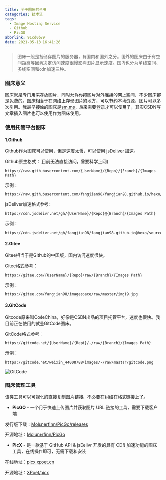 ```yaml
---
title: 关于图床的使用
categories: 技术流
tags:
  - Image Hosting Service
  - Github
  - PicGO
abbrlink: 91cd0b89
date: 2021-05-13 16:41:26
---
```


> 图床一般是指储存图片的服务器，有国内和国外之分。国外的图床由于有空间距离等因素决定访问速度很慢影响图片显示速度。国内也分为单线空间、多线空间和cdn加速三种。

<!-- more -->

### 图床意义

图床就是专门用来存放图片，同时允许你把图片对外连接的网上空间，不少图床都是免费的。图床相当于在网络上存储图片的地方，可以节约本地资源，图片可以多次引用。我最早接触的图床是[sm.ms](https://sm.ms/)，后来需要登录才可以使用了，其实CSDN写文章插入图片也可以使用作为图床使用。

### 使用托管平台图床

#### 1.Github

Github作为图床可以使用，但是速度太慢，可以使用 [jsDeliver](https://www.jsdelivr.com/) 加速。

Github原生格式：(目前无法直接访问，需要科学上网)

```
https://raw.githubusercontent.com/{UserName}/{Repo}/{Branch}/{Images Path}
```

示例：

```
https://raw.githubusercontent.com/fangjian98/fangjian98.github.io/hexo/source/images/avatar.jpg
```

jsDeliver加速格式参考:

```
https://cdn.jsdelivr.net/gh/{UserName}/{Repo}@{Branch}/{Images Path}
```

示例：

```
https://cdn.jsdelivr.net/gh/fangjian98/fangjian98.github.io@hexo/source/images/avatar.jpg
```

#### 2.Gitee

Gitee相当于是Github的中国版，国内访问速度很快。

Gitee格式参考：

```
https://gitee.com/{UserName}/{Repo}/raw/{Branch}/{Images Path}
```

示例：

```
https://gitee.com/fangjian98/imagespace/raw/master/img19.jpg
```

#### 3.GitCode

Gitcode原来叫CodeChina，好像是CSDN出品的项目托管平台，速度也很快。我目前正在使用的就是GitCode图床。

GitCode格式参考：

```
https://gitcode.net/{UserName}/{Repi}/-/raw/{Branch}/{Images Path}
```

 示例：

```
https://gitcode.net/weixin_44008788/images/-/raw/master/gitcode.png
```

![GitCode](https://gitcode.net/weixin_44008788/images/-/raw/master/gitcode.png)

### 图床管理工具

该类工具可以可视化的直接复制图片链接，不必要在纠结在格式链接上了。

- **PicGO** -  一个用于快速上传图片并获取图片 URL 链接的工具，需要下载客户端

发行版下载：[Molunerfinn/PicGo/releases](https://github.com/Molunerfinn/PicGo/releases/)

开源地址：[Molunerfinn/PicGo](https://github.com/Molunerfinn/PicGo)

- **PicX** - 是一款基于 GitHub API & jsDelivr 开发的具有 CDN 加速功能的图床工具，在线操作即可，无需下载和安装

在线地址：[picx.xpoet.cn](https://picx.xpoet.cn/)

开源地址：[XPoet/picx](https://github.com/XPoet/picx)

